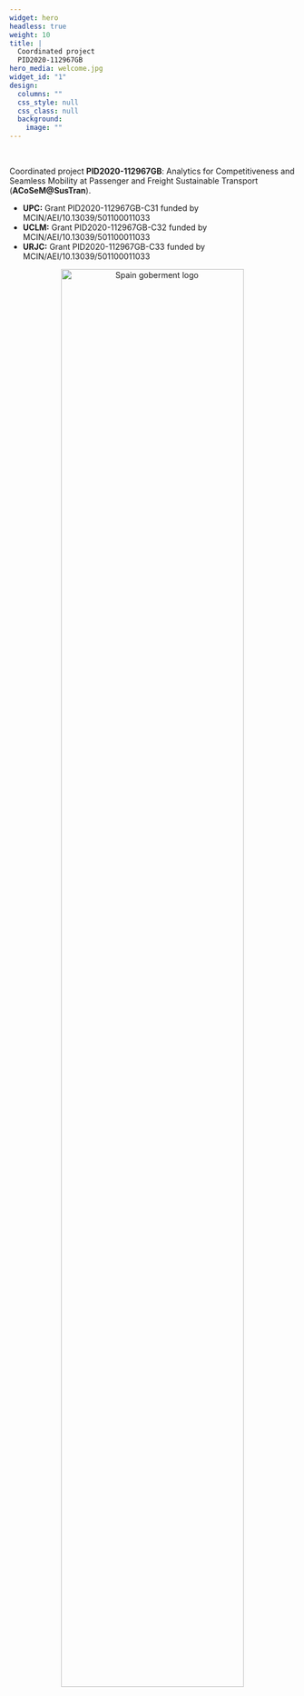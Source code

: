 ```yaml
---
widget: hero
headless: true
weight: 10
title: |
  Coordinated project
  PID2020-112967GB
hero_media: welcome.jpg
widget_id: "1"
design:
  columns: ""
  css_style: null
  css_class: null
  background:
    image: ""
---
```

<br>

Coordinated project **PID2020-112967GB**: Analytics for Competitiveness and Seamless Mobility at Passenger and Freight Sustainable Transport (**ACoSeM@SusTran**).

* **UPC:** Grant PID2020-112967GB-C31 funded by MCIN/AEI/10.13039/501100011033 
* **UCLM:** Grant PID2020-112967GB-C32 funded by MCIN/AEI/10.13039/501100011033 
* **URJC:** Grant PID2020-112967GB-C33 funded by MCIN/AEI/10.13039/501100011033 

<center><img src="/files/images/micinn_gob_web_aei_2.jpg" alt="Spain goberment logo" width="80%"/></center>